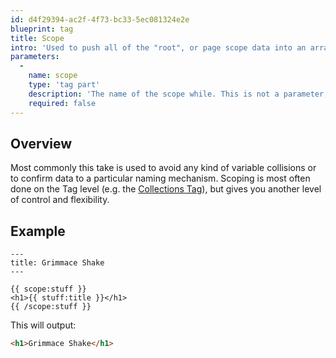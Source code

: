 ```yaml
---
id: d4f29394-ac2f-4f73-bc33-5ec081324e2e
blueprint: tag
title: Scope
intro: 'Used to push all of the "root", or page scope data into an array to be used however you see fit.'
parameters:
  -
    name: scope
    type: 'tag part'
    description: 'The name of the scope while. This is not a parameter, but part of the tag itself. For example, `{{ scope:plop }}`.'
    required: false
---
```

## Overview

Most commonly this take is used to avoid any kind of variable collisions or to confirm data to a particular naming mechanism. Scoping is most often done on the Tag level (e.g. the [Collections Tag](/tags/collections/#scoping)), but gives you another level of control and flexibility.

## Example

```
---
title: Grimmace Shake
---

{{ scope:stuff }}
<h1>{{ stuff:title }}</h1>
{{ /scope:stuff }}
```

This will output:

```html
<h1>Grimmace Shake</h1>
```
